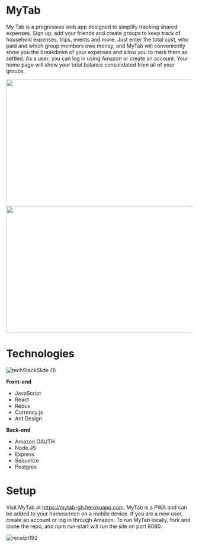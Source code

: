 # MyTab

My Tab is a progressive web app designed to simplify tracking shared expenses. Sign up, add your friends and create groups to keep track of household expenses, trips, events and more. Just enter the total cost, who paid and which group members owe money, and MyTab will conveniently show you the breakdown of your expenses and allow you to mark them as settled. As a user, you can log in using Amazon or create an account. Your home page will show your total balance consolidated from all of your groups.

<img src="logging-in.gif" width="705" height="341"/>

<img src="adding-expense.gif" width="705" height="341"/>

# Technologies
![techStackSlide (1)](https://user-images.githubusercontent.com/67703233/109438710-f8934100-79df-11eb-87bf-fd757fa60751.png)

**Front-end**
* JavaScript
* React
* Redux
* Currency.js
* Ant Design

**Back-end**
* Amazon OAUTH
* Node JS
* Express
* Sequelize
* Postgres

# Setup

Visit MyTab at https://mytab-gh.herokuapp.com. MyTab is a PWA and can be added to your homescreen on a mobile device. If you are a new user, create an account or log in through Amazon. To run MyTab locally, fork and clone the repo, and npm run-start will run the site on port 8080.

![receipt192](https://user-images.githubusercontent.com/67703233/109438763-211b3b00-79e0-11eb-9c52-926f67b9a0ac.png)
